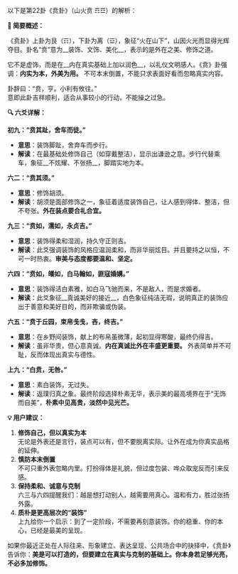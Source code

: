以下是第22卦《贲卦》（山火贲 ☶☲）的解析：

__🎨 简要概述：__

《贲卦》上卦为艮（☶），下卦为离（☲），象征“火在山下”，山因火光而显得光辉夺目。卦名“贲”意为__装饰、文饰、美化__，表示的是外在之美、修饰之道。

它不是虚饰，而是在__内在真实基础上加以润色__，以礼仪文明感人。《贲》卦强调：__内实为本，外美为用。__ 不可本末倒置，不能只求表面好看而忽略真实内容。

卦辞曰：“贲，亨。小利有攸往。”  
意即此卦吉祥顺利，适合从事较小的行动，不能操之过急。

__🔍 六爻详解：__

__初九：“贲其趾，舍车而徒。”__

- __意思__：装饰脚趾，舍弃车而步行。
- __解读__：在最基础处修饰自己（如穿戴整洁），显示出谦逊之意。步行代替乘车，象征__不炫耀、不张扬__，脚踏实地为本。

__六二：“贲其须。”__

- __意思__：修饰胡须。
- __解读__：胡须是面部修饰之一，象征着适度装饰自己，让人感到得体、整洁，但不夸张。__外在装点要合礼合宜。__

__九三：“贲如，濡如，永贞吉。”__

- __意思__：装饰得柔和湿润，持久守正则吉。
- __解读__：此爻强调装饰的风格应温润柔和，而非华丽炫目。并且要持之以恒，不可一时热衷。__审美与态度都要温和、坚定。__

__六四：“贲如，皤如，白马翰如，匪寇婚媾。”__

- __意思__：装饰得洁白素雅，如白马飞驰而来，不是敌人，而是求婚者。
- __解读__：此爻象征__真诚美好的接近__，白色象征纯洁无瑕，说明真正的装饰应出于善意和美好目的，而非欺骗或伪装。

__六五：“贲于丘园，束帛戋戋，吝，终吉。”__

- __意思__：在乡野间装饰，献上的布帛虽微薄，起初显得寒酸，最终仍得吉。
- __解读__：虽非华贵，但心意真诚。__内在真诚比外在丰盛更重要。__ 外表简单并不可耻，反而体现出真实与德性。

__上九：“白贲，无咎。”__

- __意思__：素白装饰，无过失。
- __解读__：返璞归真之象。最终阶段选择朴素无华，表示美的最高境界在于“无饰而自美”，__朴素中见高贵，淡然中见光芒。__

__💡 用户建议：__

1. __修饰自己，但以真实为本__  
无论是外表还是言行，装点可以有，但不要脱离实际。让外在成为你真实品格的延伸。
2. __慎防本末倒置__  
不可只重外表忽略内里。打扮得体是礼貌，但过度包装、哗众取宠反而引来反感。
3. __保持柔和、诚意与克制__  
六三与六四提醒我们：越是想打动别人，越需要用真心。温和有力，胜过张扬外露。
4. __质朴是更高层次的“装饰”__  
上九给你一个启示：到了一定阶段，不需要再刻意装饰。你的稳重、你的本心，已经是最美的呈现。

如果你最近正处在人际往来、形象建立、表达呈现、公共场合中的抉择中，《贲卦》告诉你：__美是可以打造的，但要建立在真实与克制的基础上。你本身若足够光亮，不必多加修饰。__

